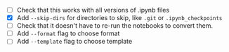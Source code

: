 - [ ] Check that this works with all versions of .ipynb files
- [x] Add `--skip-dirs` for directories to skip, like `.git` or `.ipynb_checkpoints`
- [ ] Check that it doesn't have to re-run the notebooks to convert them.
- [ ] Add `--format` flag to choose format
- [ ] Add `--template` flag to choose template
